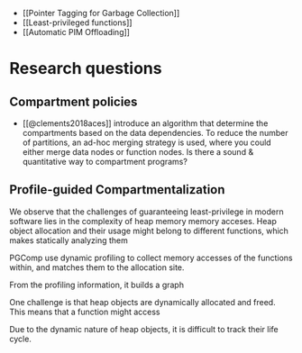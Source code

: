 - [[Pointer Tagging for Garbage Collection]]
- [[Least-privileged functions]]
- [[Automatic PIM Offloading]]

# Research questions
## Compartment policies
- [[@clements2018aces]] introduce an algorithm that determine the compartments based on the data dependencies. To reduce the number of partitions, an ad-hoc merging strategy is used, where you could either merge data nodes or function nodes. Is there a sound & quantitative way to compartment programs?



## Profile-guided Compartmentalization
We observe that the challenges of guaranteeing least-privilege in modern software  lies in the complexity of heap memory memory acceses. Heap object allocation and their usage might belong to different functions, which makes statically analyzing them



PGComp use dynamic profiling to collect memory accesses of the functions within, and matches them to the allocation site. 

From the profiling information, it builds a graph


One challenge is that heap objects are dynamically allocated and freed. This means that a function might access  

Due to the dynamic nature of heap objects, it is difficult to track their life cycle.





